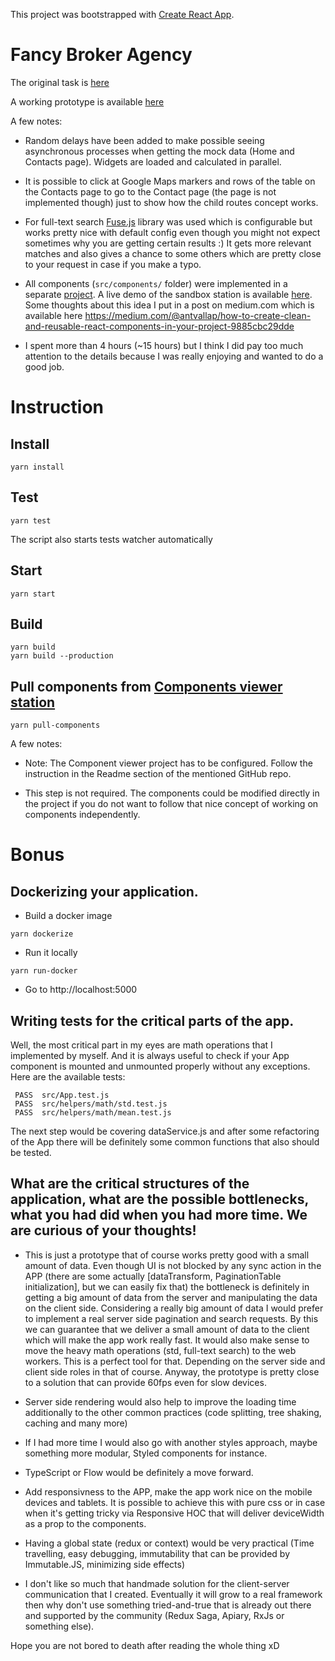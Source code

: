 This project was bootstrapped with [Create React App](https://github.com/facebookincubator/create-react-app).

# Fancy Broker Agency

The original task is [here](https://github.com/allquantor/sc-frontend-challenge)

A working prototype is available [here](https://antonlapshin.github.io/fancy-broker-agency/)

A few notes:

* Random delays have been added to make possible seeing asynchronous processes when getting the mock data (Home and Contacts page). Widgets are loaded and calculated in parallel.

* It is possible to click at Google Maps markers and rows of the table on the Contacts page to go to the Contact page (the page is not implemented though) just to show how the child routes concept works.

* For full-text search [Fuse.js](http://fusejs.io/) library was used which is configurable but works pretty nice with default config even though you might not expect sometimes why you are getting certain results :) It gets more relevant matches and also gives a chance to some others which are pretty close to your request in case if you make a typo.

* All components (`src/components/` folder) were implemented in a separate [project](https://github.com/AntonLapshin/react-component-viewer/tree/fancy-broker). A live demo of the sandbox station is available [here](https://antonlapshin.github.io/react-component-viewer/). Some thoughts about this idea I put in a post on medium.com which is available here https://medium.com/@antvallap/how-to-create-clean-and-reusable-react-components-in-your-project-9885cbc29dde

* I spent more than 4 hours (~15 hours) but I think I did pay too much attention to the details because I was really enjoying and wanted to do a good job. 

# Instruction

## Install

```
yarn install
```

## Test

```
yarn test
```
The script also starts tests watcher automatically

## Start 

```
yarn start
```

## Build

```
yarn build
yarn build --production
```

## Pull components from [Components viewer station](https://github.com/AntonLapshin/react-component-viewer/tree/fancy-broker)

```
yarn pull-components
```

A few notes:

* Note: The Component viewer project has to be configured. Follow the instruction in the Readme section of the mentioned GitHub repo. 

* This step is not required. The components could be modified directly in the project if you do not want to follow that nice concept of working on components independently.

# Bonus

## Dockerizing your application.

* Build a docker image

```
yarn dockerize
```

* Run it locally

```
yarn run-docker
```

* Go to http://localhost:5000

## Writing tests for the critical parts of the app.

Well, the most critical part in my eyes are math operations that I implemented by myself. And it is always useful to check if your App component is mounted and unmounted properly without any exceptions. Here are the available tests:

```
 PASS  src/App.test.js 
 PASS  src/helpers/math/std.test.js 
 PASS  src/helpers/math/mean.test.js
```

The next step would be covering dataService.js and after some refactoring of the App there will be definitely some common functions that also should be tested.

## What are the critical structures of the application, what are the possible bottlenecks, what you had did when you had more time. We are curious of your thoughts!

* This is just a prototype that of course works pretty good with a small amount of data. Even though UI is not blocked by any sync action in the APP (there are some actually [dataTransform, PaginationTable initialization], but we can easily fix that) the bottleneck is definitely in getting a big amount of data from the server and manipulating the data on the client side. Considering a really big amount of data I would prefer to implement a real server side pagination and search requests. By this we can guarantee that we deliver a small amount of data to the client which will make the app work really fast. It would also make sense to move the heavy math operations (std, full-text search) to the web workers. This is a perfect tool for that. Depending on the server side and client side roles in that of course. Anyway, the prototype is pretty close to a solution that can provide 60fps even for slow devices.

* Server side rendering would also help to improve the loading time additionally to the other common practices (code splitting, tree shaking, caching and many more)

* If I had more time I would also go with another styles approach, maybe something more modular, Styled components for instance.

* TypeScript or Flow would be definitely a move forward. 

* Add responsivness to the APP, make the app work nice on the mobile devices and tablets. It is possible to achieve this with pure css or in case when it's getting tricky via Responsive HOC that will deliver deviceWidth as a prop to the components.

* Having a global state (redux or context) would be very practical (Time travelling, easy debugging, immutability that can be provided by Immutable.JS, minimizing side effects)

* I don't like so much that handmade solution for the client-server communication that I created. Eventually it will grow to a real framework then why don't use something tried-and-true that is already out there and supported by the community (Redux Saga, Apiary, RxJs or something else).

Hope you are not bored to death after reading the whole thing xD

